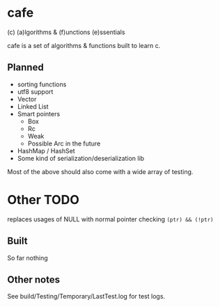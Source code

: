 # cafe

(c) (a)lgorithms & (f)unctions (e)ssentials

cafe is a set of algorithms & functions built to learn c.

## Planned

- sorting functions
- utf8 support
- Vector
- Linked List
- Smart pointers
  - Box
  - Rc
  - Weak
  - Possible Arc in the future
- HashMap / HashSet
- Some kind of serialization/deserialization lib

Most of the above should also come with a wide array of testing.

# Other TODO

replaces usages of NULL with normal pointer checking `(ptr) && (!ptr)`


## Built

So far nothing

## Other notes

See build/Testing/Temporary/LastTest.log for test logs.
